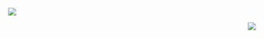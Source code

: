 <!-- ![pv since 2021-05-18](https://komarev.com/ghpvc/?username=pythongyj&color=1677ff&label=🌬🌪_𝟮𝟬𝟮𝟭-05-18) -->

![](https://github-readme-stats.vercel.app/api?username=pythongyj&show_icons=true&theme=vue-dark)
<!-- ![](https://github-readme-stats.vercel.app/api/top-langs/?username=pythongyj) -->

<img align="right" src="https://github-readme-stats.vercel.app/api/top-langs/?username=pythongyj&langs_count=3&theme=graywhite" />

<!-- 
<a href="https://github.com/pythongyj/blog" title="🍖
.
🔥">![CSS_Skills](https://github-readme-stats.vercel.app/api/pin/?username=pythongyj&repo=cq-vui&theme=graywhite)</a> . <a href="https://github.com/linxz/tianyizone" title=" . 🐉
.
🏹">![tianyizone](https://github-readme-stats.vercel.app/api/pin/?username=pythongyj&repo=blog&theme=graywhite)</a> -->
